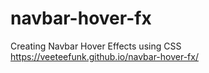 # navbar-hover-fx
Creating Navbar Hover Effects using CSS
https://veeteefunk.github.io/navbar-hover-fx/
